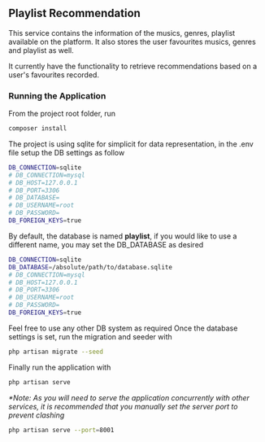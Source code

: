 ## Playlist Recommendation

This service contains the information of the musics, genres, playlist available on the platform. It also stores the user favourites musics, genres and playlist as well.

It currently have the functionality to retrieve recommendations based on a user's favourites recorded.

### Running the Application
From the project root folder, run 

```sh
composer install
```

The project is using sqlite for simplicit for data representation, in the .env file setup the DB settings as follow
```sh
DB_CONNECTION=sqlite
# DB_CONNECTION=mysql
# DB_HOST=127.0.0.1
# DB_PORT=3306
# DB_DATABASE=
# DB_USERNAME=root
# DB_PASSWORD=
DB_FOREIGN_KEYS=true
```
By default, the database is named **playlist**, if you would like to use a different name, you may set the DB_DATABASE as desired
```sh
DB_CONNECTION=sqlite
DB_DATABASE=/absolute/path/to/database.sqlite
# DB_CONNECTION=mysql
# DB_HOST=127.0.0.1
# DB_PORT=3306
# DB_USERNAME=root
# DB_PASSWORD=
DB_FOREIGN_KEYS=true
```
Feel free to use any other DB system as required
Once the database settings is set, run the migration and seeder with 
```sh
php artisan migrate --seed
```

Finally run the application with 
```sh
php artisan serve
```

_*Note: As you will need to serve the application concurrently with other services, it is recommended that you manually set the server port to prevent clashing_
```sh
php artisan serve --port=8001
```